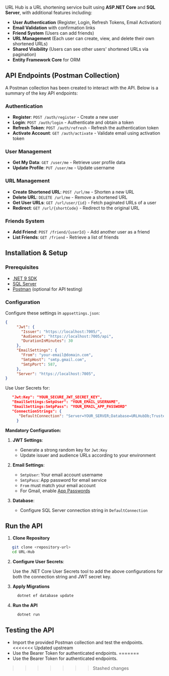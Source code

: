 URL Hub is a URL shortening service built using **ASP.NET Core** and **SQL Server**, with additional features including:
- **User Authentication** (Register, Login, Refresh Tokens, Email Activation)
- **Email Validation** with confirmation links
- **Friend System** (Users can add friends)
- **URL Management** (Each user can create, view, and delete their own shortened URLs)
- **Shared Visibility** (Users can see other users' shortened URLs via pagination)
- **Entity Framework Core** for ORM

## API Endpoints (Postman Collection)

A Postman collection has been created to interact with the API. Below is a summary of the key API endpoints:

### Authentication
- **Register**: `POST /auth/register` - Create a new user
- **Login**: `POST /auth/login` - Authenticate and obtain a token
- **Refresh Token**: `POST /auth/refresh` - Refresh the authentication token
- **Activate Account**: `GET /auth/activate` - Validate email using activation token

### User Management
- **Get My Data**: `GET /user/me` - Retrieve user profile data
- **Update Profile**: `PUT /user/me` - Update username

### URL Management
- **Create Shortened URL**: `POST /url/me` - Shorten a new URL
- **Delete URL**: `DELETE /url/me` - Remove a shortened URL
- **Get User URLs**: `GET /url/user/{id}` - Fetch paginated URLs of a user
- **Redirect**: `GET /url/{shortCode}` - Redirect to the original URL

### Friends System
- **Add Friend**: `POST /friend/{userId}` - Add another user as a friend
- **List Friends**: `GET /friend` - Retrieve a list of friends

## Installation & Setup

### Prerequisites
- [.NET 9 SDK](https://dotnet.microsoft.com/download)
- [SQL Server](https://www.microsoft.com/en-us/sql-server/sql-server-downloads)
- [Postman](https://www.postman.com/) (optional for API testing)

### Configuration
Configure these settings in `appsettings.json`:

   ```json
   {
        "Jwt": {
          "Issuer": "https://localhost:7005/",
          "Audience": "https://localhost:7005/api",
          "DurationInMinutes": 30
        },
        "EmailSettings": {
          "From": "your-email@domain.com",
          "SmtpHost": "smtp.gmail.com",
          "SmtpPort": 587,
        },
        "Server": "https://localhost:7005",
   }
   ```

Use User Secrets for:

   ```json
      "Jwt:Key": "YOUR_SECURE_JWT_SECRET_KEY",
      "EmailSettings:SmtpUser": "YOUR_EMAIL_USERNAME",
      "EmailSettings:SmtpPass": "YOUR_EMAIL_APP_PASSWORD"
      "ConnectionStrings": {
         "DefaultConnection": "Server=YOUR_SERVER;Database=URLHubDb;Trusted_Connection=True;MultipleActiveResultSets=true"
        }
   ```

**Mandatory Configuration:**
1. **JWT Settings**:
   - Generate a strong random key for `Jwt:Key`
   - Update issuer and audience URLs according to your environment

2. **Email Settings**:
   - `SmtpUser`: Your email account username
   - `SmtpPass`: App password for email service
   - `From` must match your email account
   - For Gmail, enable [App Passwords](https://myaccount.google.com/apppasswords)

3. **Database**:
   - Configure SQL Server connection string in `DefaultConnection`

## Run the API
1. **Clone Repository**
```bash
   git clone <repository-url>
   cd URL-Hub
```
2. **Configure User Secrets**:
     
      Use the .NET Core User Secrets tool to add the above configurations for both the connection string and JWT secret key.

3. **Apply Migrations**
      ```sh
        dotnet ef database update
      ```

4. **Run the API**
      ```sh
        dotnet run
      ```

## Testing the API
- Import the provided Postman collection and test the endpoints.
<<<<<<< Updated upstream
- Use the Bearer Token for authenticated endpoints.
=======
- Use the Bearer Token for authenticated endpoints.
>>>>>>> Stashed changes
